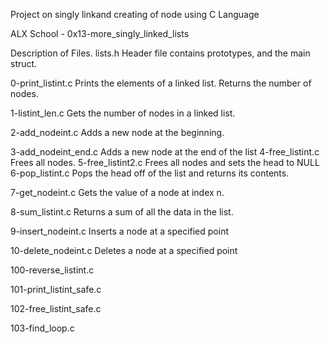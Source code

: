 Project on singly linkand creating of node using C Language

ALX School - 0x13-more_singly_linked_lists

Description of Files.
lists.h
Header file contains prototypes, and the main struct.

0-print_listint.c
Prints the elements of a linked list. Returns the number of nodes.

1-listint_len.c
Gets the number of nodes in a linked list.

2-add_nodeint.c
Adds a new node at the beginning.

3-add_nodeint_end.c
Adds a new node at the end of the list
4-free_listint.c
Frees all nodes.
5-free_listint2.c
Frees all nodes and sets the head to NULL
6-pop_listint.c
Pops the head off of the list and returns its contents.

7-get_nodeint.c
Gets the value of a node at index n.

8-sum_listint.c
Returns a sum of all the data in the list.

9-insert_nodeint.c
Inserts a node at a specified point

10-delete_nodeint.c
Deletes a node at a specified point

100-reverse_listint.c

101-print_listint_safe.c

102-free_listint_safe.c

103-find_loop.c
